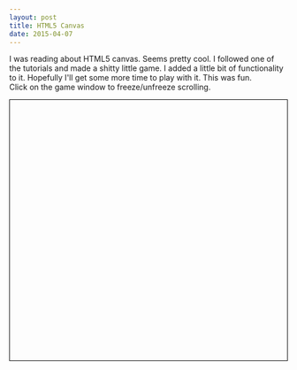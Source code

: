 ```yaml
---
layout: post
title: HTML5 Canvas
date: 2015-04-07
---
```


I was reading about HTML5 canvas. Seems pretty cool. I followed one of the tutorials and made a shitty little game. I added a little bit of functionality to it. Hopefully I'll get some more time to play with it. This was fun.  
Click on the game window to freeze/unfreeze scrolling.
<style>
  #canvas {
    display: block;
    border: 1px solid #000;
    margin: auto;
    top: 0;
    bottom: 0;
    right: 0;
    left: 0;
  }
  .noscroll {
    overflow: hidden;
  }
</style>
<canvas id="canvas" width="512" height="480"></canvas>
<script>
var ctx, bgImage, then, canvas
var keysDown = {}
var bgReady = false

var hero = {
  image: new Image(),
  speed: 256,
  x: 0,
  y: 0
}

var monster = {
  image: new Image(),
  x: 0,
  y: 0
}

var monstersCaught = 0

$(document).ready(function() {
  $('#canvas').on('click', function() {
    console.log('yo')
    $('body').toggleClass('noscroll')
  })

  bgImage = new Image()
  bgImage.src = "/public/images/canvas-game/background.png"
  hero.image.src = "/public/images/canvas-game/hero.png"
  monster.image.src = "/public/images/canvas-game/monster.png"

  canvas = $('#canvas')[0]
  ctx = canvas.getContext("2d")

  $(document).keydown(function(e) {
    keysDown[e.keyCode] = true
  })

  $(document).keyup(function(e) {
    delete keysDown[e.keyCode]
  })
  reset()
  main()
})

function reset() {
  hero.x = canvas.width / 2
  hero.y = canvas.height / 2

  monster.x = 32 + (Math.random() * (canvas.width - 96))
	monster.y = 32 + (Math.random() * (canvas.height - 96))
}


function update(modifier) {
  if(37 in keysDown && hero.x > 32) { hero.x -= hero.speed * modifier }
  if(38 in keysDown && hero.y > 32) { hero.y -= hero.speed * modifier }
  if(39 in keysDown && hero.x < canvas.width - 64) { hero.x += hero.speed * modifier }
  if(40 in keysDown && hero.y < canvas.height - 64) { hero.y += hero.speed * modifier }

  if(
    hero.x <= (monster.x + 32) && monster.x <= (hero.x + 32) &&
    hero.y <= (monster.y + 32) && monster.y <= (hero.y + 32)
  ) {
    ++monstersCaught
    reset()
  }
}

function render() {
  ctx.drawImage(bgImage, 0, 0)
  ctx.drawImage(hero.image, hero.x, hero.y)
  ctx.drawImage(monster.image, monster.x, monster.y)

  ctx.fillStyle = "rgb(250, 250, 250)"
  ctx.font = "24px Inconsolata"
  ctx.textAlign = "left"
  ctx.textBaseline = "top"
  ctx.fillText("Monsters caught: " + monstersCaught, 32, 32)
}

function main() {
  var now = Date.now();
  if(then) {
    var delta = now - then;
    update(delta / 1000);
    render();
  }

  then = now;
  requestAnimationFrame(main);
}
</script>
